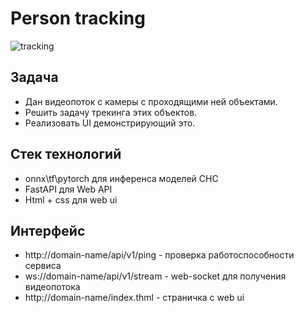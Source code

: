 # Person tracking

![tracking](docs/01.gif)

## Задача

- Дан видеопоток с камеры с проходящими ней объектами.
- Решить задачу трекинга этих объектов.
- Реализовать UI демонстрирующий это.

## Стек технологий

- onnx\tf\pytorch для инференса моделей СНС
- FastAPI для Web API
- Html + css для web ui

## Интерфейс

- http://domain-name/api/v1/ping - проверка работоспособности сервиса
- ws://domain-name/api/v1/stream - web-socket для получения видеопотока
- http://domain-name/index.thml - страничка с web ui